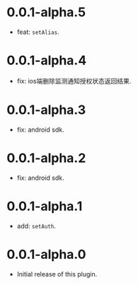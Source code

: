 # 0.0.1-alpha.5

* feat: `setAlias`.

# 0.0.1-alpha.4

* fix: ios端删除监测通知授权状态返回结果.

# 0.0.1-alpha.3

* fix: android sdk.

# 0.0.1-alpha.2

* fix: android sdk.

# 0.0.1-alpha.1

* add: `setAuth`.

# 0.0.1-alpha.0

- Initial release of this plugin.
